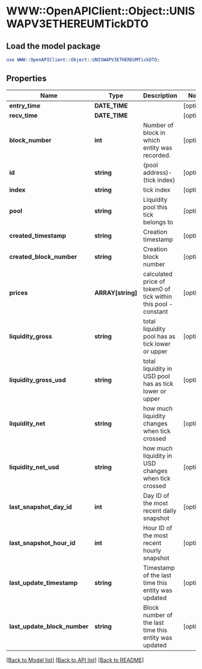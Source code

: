 # WWW::OpenAPIClient::Object::UNISWAPV3ETHEREUMTickDTO

## Load the model package
```perl
use WWW::OpenAPIClient::Object::UNISWAPV3ETHEREUMTickDTO;
```

## Properties
Name | Type | Description | Notes
------------ | ------------- | ------------- | -------------
**entry_time** | **DATE_TIME** |  | [optional] 
**recv_time** | **DATE_TIME** |  | [optional] 
**block_number** | **int** | Number of block in which entity was recorded. | [optional] 
**id** | **string** | (pool address)-(tick index) | [optional] 
**index** | **string** | tick index | [optional] 
**pool** | **string** | Liquidity pool this tick belongs to | [optional] 
**created_timestamp** | **string** | Creation timestamp | [optional] 
**created_block_number** | **string** | Creation block number | [optional] 
**prices** | **ARRAY[string]** | calculated price of token0 of tick within this pool - constant | [optional] 
**liquidity_gross** | **string** | total liquidity pool has as tick lower or upper | [optional] 
**liquidity_gross_usd** | **string** | total liquidity in USD pool has as tick lower or upper | [optional] 
**liquidity_net** | **string** | how much liquidity changes when tick crossed | [optional] 
**liquidity_net_usd** | **string** | how much liquidity in USD changes when tick crossed | [optional] 
**last_snapshot_day_id** | **int** | Day ID of the most recent daily snapshot | [optional] 
**last_snapshot_hour_id** | **int** | Hour ID of the most recent hourly snapshot | [optional] 
**last_update_timestamp** | **string** | Timestamp of the last time this entity was updated | [optional] 
**last_update_block_number** | **string** | Block number of the last time this entity was updated | [optional] 

[[Back to Model list]](../README.md#documentation-for-models) [[Back to API list]](../README.md#documentation-for-api-endpoints) [[Back to README]](../README.md)


